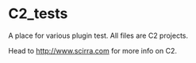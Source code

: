 C2_tests
========

A place for various plugin test. All files are C2 projects. 

Head to http://www.scirra.com for more info on C2.
